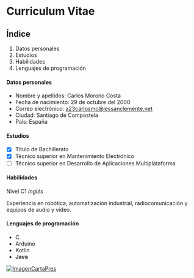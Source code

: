 # Curriculum Vitae
## Índice

1. Datos personales
2. Estudios
3. Habilidades
4. Lenguajes de programación

#### Datos personales
- Nombre y apellidos: Carlos Morono Costa
- Fecha de nacimiento: 29 de octubre del 2000
- Correo electrónico: a23carlosmc@iessanclemente.net
- Ciudad: Santiago de Compostela
- País: España

#### Estudios
- [x] Título de Bachillerato
- [x] Técnico superior en Mantenimiento Electrónico
- [ ] Técnico superior en Desarrollo de Aplicaciones Multiplataforma
  
#### Habilidades
Nivel C1 *Inglés*

Experiencia en robótica, automatización industrial, radiocomunicación y equipos de audio y vídeo.

#### Lenguajes de programación
- C
- Arduino
- Kotlin
- **Java**
  
[![ImagenCartaPres](https://observatorio.tec.mx/wp-content/uploads/2022/05/cartadepresentacio%CC%81n.jpeg)](muestra.md)
